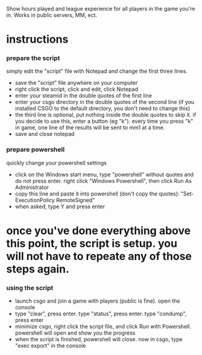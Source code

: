 Show hours played and league experience for all players in the game you're in. Works in public servers, MM, ect.

# instructions
### prepare the script
simply edit the "script" file with Notepad and change the first three lines.

* save the "script" file anywhere on your computer
* right click the script, click and edit, click Notepad
* enter your steamid in the double quotes of the first line
* enter your csgo directory in the double quotes of the second line (if you installed CSGO to the default directory, you don't need to change this)
* the third line is optional, put nothing inside the double quotes to skip it. if you decide to use this, enter a button (eg "k"). every time you press "k" in game, one line of the results will be sent to mm1 at a time.
* save and close notepad

### prepare powershell
quickly change your powershell settings

* click on the Windows start menu, type "powershell" without quotes and do not press enter. right click "Windows Powershell", then click Run As Administrator
* copy this line and paste it into powershell (don't copy the quotes): "Set-ExecutionPolicy RemoteSigned"
* when asked, type Y and press enter

# once you've done everything above this point, the script is setup. you will not have to repeate any of those steps again.

### using the script
* launch csgo and join a game with players (public is fine). open the console
* type "clear", press enter. type "status", press enter. type "condump", press enter
* minimize csgo, right click the script file, and click Run with Powershell. powershell will open and show you the progress
* when the script is finished, powershell will close. now in csgo, type "exec export" in the console
